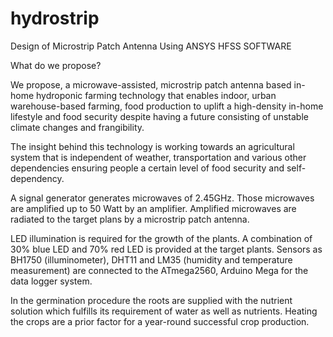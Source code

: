 # hydrostrip
Design of Microstrip Patch Antenna Using ANSYS HFSS SOFTWARE


What do we propose? 

We propose, a microwave-assisted, microstrip patch antenna based in-home hydroponic farming technology that enables indoor, urban warehouse-based farming, food production to uplift a high-density in-home lifestyle and food security despite having a future consisting of unstable climate changes and frangibility.

The insight behind this technology is working towards an agricultural system that is independent of weather, transportation and various other dependencies ensuring people a certain level of food security and self-dependency.


A signal generator generates microwaves of 2.45GHz. Those microwaves are amplified up to 50 Watt by an amplifier. Amplified microwaves are radiated to the target plans by a microstrip patch antenna.

LED illumination is required for the growth of the plants. A combination of 30% blue LED and 70% red LED is provided at the target plants.
Sensors as BH1750 (illuminometer), DHT11 and LM35 (humidity and temperature measurement) are connected to the ATmega2560, Arduino Mega for the data logger system.

In the germination procedure the roots are supplied with the nutrient solution which fulfills its requirement of water as well as nutrients.  Heating the crops are a prior factor for a year-round successful crop production.
